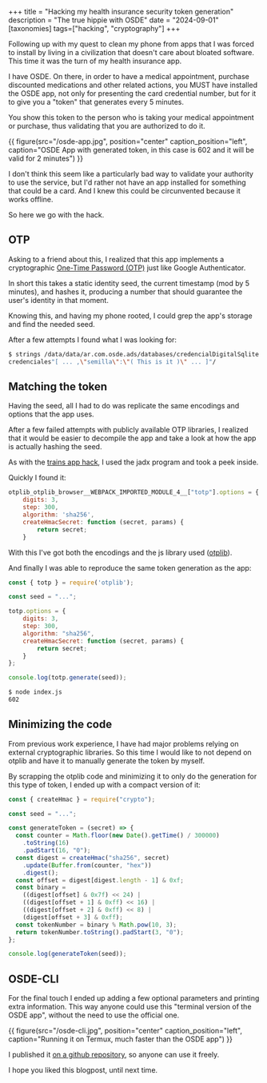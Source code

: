 +++
title = "Hacking my health insurance security token generation"
description = "The true hippie with OSDE"
date = "2024-09-01"
[taxonomies]
tags=["hacking", "cryptography"]
+++

Following up with my quest to clean my phone from apps that I was forced to
install by living in a civilization that doesn't care about bloated software.
This time it was the turn of my health insurance app.

I have OSDE. On there, in order to have a medical appointment, purchase
discounted medications and other related actions, you MUST have installed the
OSDE app, not only for presenting the card credential number, but for it to
give you a "token" that generates every 5 minutes.

You show this token to the person who is taking your medical appointment or
purchase, thus validating that you are authorized to do it.

{{ figure(src="/osde-app.jpg", position="center" caption_position="left", caption="OSDE App with generated token, in this case is 602 and it will be valid for 2 minutes") }}

I don't think this seem like a particularly bad way to validate your authority
to use the service, but I'd rather not have an app installed for something
that could be a card. And I knew this could be circunvented because it works
offline.

So here we go with the hack.

## OTP

Asking to a friend about this, I realized that this app implements a
cryptographic
[One-Time Password (OTP)](https://en.wikipedia.org/wiki/One-time_password)
just like Google Authenticator.

In short this takes a static identity seed, the current timestamp (mod by
5 minutes), and hashes it, producing a number that should guarantee the user's
identity in that moment.

Knowing this, and having my phone rooted, I could grep the app's storage and
find the needed seed.

After a few attempts I found what I was looking for:

```sh
$ strings /data/data/ar.com.osde.ads/databases/credencialDigitalSqlite | grep OTP
credenciales"[ ... ,\"semilla\":\"( This is it )\" ... ]"/
```

## Matching the token

Having the seed, all I had to do was replicate the same encodings and options
that the app uses.

After a few failed attempts with publicly available OTP libraries, I realized
that it would be easier to decompile the app and take a look at how the app is
actually hashing the seed.

As with the [trains app hack](/3-hack-trains-api), I used the jadx program
and took a peek inside.

Quickly I found it:

```js
otplib_otplib_browser__WEBPACK_IMPORTED_MODULE_4__["totp"].options = {
    digits: 3,
    step: 300,
    algorithm: 'sha256',
    createHmacSecret: function (secret, params) {
        return secret;
    }
```

With this I've got both the encodings and the js library used ([otplib](https://www.npmjs.com/package/otplib)).

And finally I was able to reproduce the same token generation as the app:

```js
const { totp } = require('otplib');

const seed = "...";

totp.options = {
    digits: 3,
    step: 300,
    algorithm: "sha256",
    createHmacSecret: function (secret, params) {
        return secret;
    }
};

console.log(totp.generate(seed));
```

```sh
$ node index.js
602
```

## Minimizing the code

From previous work experience, I have had major problems relying on external
cryptographic libraries. So this time I would like to not depend on otplib and
have it to manually generate the token by myself.

By scrapping the otplib code and minimizing it to only do the generation for
this type of token, I ended up with a compact version of it:

```js
const { createHmac } = require("crypto");

const seed = "...";

const generateToken = (secret) => {
  const counter = Math.floor(new Date().getTime() / 300000)
    .toString(16)
    .padStart(16, "0");
  const digest = createHmac("sha256", secret)
    .update(Buffer.from(counter, "hex"))
    .digest();
  const offset = digest[digest.length - 1] & 0xf;
  const binary =
    ((digest[offset] & 0x7f) << 24) |
    ((digest[offset + 1] & 0xff) << 16) |
    ((digest[offset + 2] & 0xff) << 8) |
    (digest[offset + 3] & 0xff);
  const tokenNumber = binary % Math.pow(10, 3);
  return tokenNumber.toString().padStart(3, "0");
};

console.log(generateToken(seed));
```

## OSDE-CLI

For the final touch I ended up adding a few optional parameters and printing
extra information. This way anyone could use this "terminal version of the OSDE
app", without the need to use the official one.

{{ figure(src="/osde-cli.jpg", position="center" caption_position="left", caption="Running it on Termux, much faster than the OSDE app") }}

I published it [on a github repository](https://github.com/ariedro/osde-cli),
so anyone can use it freely.

I hope you liked this blogpost, until next time.